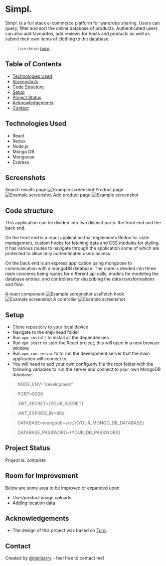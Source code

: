 # Simpl.

Simpl. is a full stack e-commerce platform for wardrobe sharing. Users can query, filter and sort the online database of products. Authenticated users can also add favourites, add reviews for hosts and products as well as submit their own items of clothing to the database.

> Live demo [_here_](https://simp-app.vercel.app/).

## Table of Contents

- [Technologies Used](#technologies-used)
- [Screenshots](#screenshots)
- [Code Structure](#code-structure)
- [Setup](#setup)
- [Project Status](#project-status)
- [Acknowledgements](#acknowledgements)
- [Contact](#contact)

## Technologies Used

- React
- Redux
- Node.js
- Mongo DB
- Mongoose
- Express

## Screenshots

Search results page
![Example screenshot](https://i.imgur.com/80dweEb.png)
Product page
![Example screenshot](https://i.imgur.com/azTlRWO.png)
Add product page
![Example screenshot](https://i.imgur.com/aaAVesD.png)

## Code structure

This application can be divided into two distinct parts: the front end and the back end.

On the front end is a react application that implements Redux for state management, custom hooks for fetching data and CSS modules for styling. It has various routes to navigate through the application some of which are protected to allow only authenticated users access.

On the back end is an express application using mongoose to communication with a mongoDB database. The code is divided into three main concerns being routes for different api calls, models for modeling the database entries, and controllers for describing the data transformations and flow.

A react component
![Example screenshot](https://i.imgur.com/gnu7Kff.png)
useFetch hook
![Example screenshot](https://i.imgur.com/oEDKXyB.png)
A controller
![Example screenshot](https://i.imgur.com/CSa3obY.png)

## Setup

- Clone repository to your local device
- Navigate to the ship-head folder
- Run `npm install` to install all the dependencies
- Run `npm start` to start the React project, this will open in a new browser window.
- Run `npm run server` to to run the development server that the main application will connect to.
- You will need to add your own config.env file the root folder with the following variables to run the server and connect to your own MongoDB database:

> NODE_ENV='development'

> PORT=8000

> JWT_SECRET={YOUR_SECRET}

> JWT_EXPIRES_IN=90d

> DATABASE=mongodb+srv://{YOUR_MONGO_DB_DATABASE}

> DATABASE_PASSWORD={YOUR_DB_PASSWORD}

## Project Status

Project is: _complete_

## Room for Improvement

Below are some area to be improved or expanded upon.

- User/product image uploads
- Adding location data

## Acknowledgements

- The design of this project was based on [Turo](https://turo.com/ca/en).

## Contact

Created by [@neilbarry](https://www.neilbarry.com/) - feel free to contact me!
